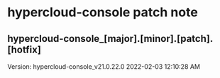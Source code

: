 # hypercloud-console patch note
## hypercloud-console_[major].[minor].[patch].[hotfix]
Version: hypercloud-console_v21.0.22.0
2022-02-03  12:10:28 AM
